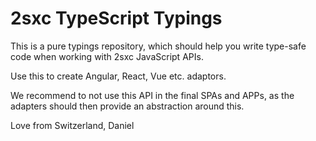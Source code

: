 # 2sxc TypeScript Typings

This is a pure typings repository, which should help you write type-safe code when working with 2sxc JavaScript APIs.

Use this to create Angular, React, Vue etc. adaptors. 

We recommend to not use this API in the final SPAs and APPs, as the adapters should then provide an abstraction around this. 

Love from Switzerland, 
Daniel